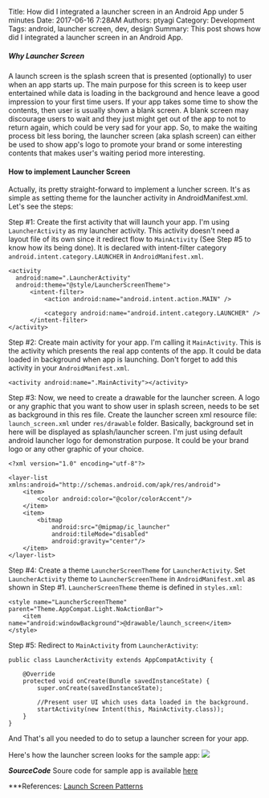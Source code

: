 Title: How did I integrated a launcher screen in an Android App under 5 minutes
Date: 2017-06-16 7:28AM
Authors: ptyagi
Category: Development
Tags: android, launcher screen, dev, design
Summary: This post shows how did I integrated a launcher screen in an Android App.


##### Why Launcher Screen #####
A launch screen is the splash screen that is presented (optionally) to user when an app starts up. The main purpose for this screen is to keep user entertained while data is loading in the background and hence leave a good impression to your first time users. If your app takes some time to show the contents, then user is usually shown a blank screen. A blank screen may discourage users to wait and they just might get out of the app to not to return again, which could be very sad for your app.
So, to make the waiting process bit less boring, the launcher screen (aka splash screen) can either be used to show app's logo to promote your brand or some interesting contents that makes user's waiting period more interesting.

#### How to implement Launcher Screen ####
Actually, its pretty straight-forward to implement a luncher screen. It's as simple as setting theme for the launcher activity in AndroidManifest.xml.
Let's see the steps:

Step #1: Create the first activity that will launch your app. I'm using `LauncherActivity` as my launcher activity. This activity doesn't need a layout file of its own since it redirect flow to `MainActivity` (See Step #5 to know how its being done). It is declared with intent-filter category `android.intent.category.LAUNCHER` in `AndroidManifest.xml`.

```
<activity
  android:name=".LauncherActivity"
  android:theme="@style/LauncherScreenTheme">
      <intent-filter>
          <action android:name="android.intent.action.MAIN" />

          <category android:name="android.intent.category.LAUNCHER" />
      </intent-filter>
</activity>
```

Step #2: Create main activity for your app. I'm calling it `MainActivity`. This is the activity which presents the real app contents of the app. It could be data loaded in background when app is launching.
Don't forget to add this activity in your `AndroidManifest.xml`.
```
<activity android:name=".MainActivity"></activity>

```
Step #3: Now, we need to create a drawable for the launcher screen. A logo or any graphic that you want to show user in splash screen, needs to be set as background in this res file. Create the launcher screen xml resource file: `launch_screen.xml` under `res/drawable` folder. Basically, background set in here will be displayed as splash/launcher screen. I'm just using default android launcher logo for demonstration purpose. It could be your brand logo or any other graphic of your choice.

```
<?xml version="1.0" encoding="utf-8"?>

<layer-list xmlns:android="http://schemas.android.com/apk/res/android">
    <item>
        <color android:color="@color/colorAccent"/>
    </item>
    <item>
        <bitmap
            android:src="@mipmap/ic_launcher"
            android:tileMode="disabled"
            android:gravity="center"/>
    </item>
</layer-list>
```

Step #4: Create a theme `LauncherScreenTheme` for `LauncherActivity`. Set `LauncherActivity` theme to `LauncherScreenTheme` in `AndroidManifest.xml` as shown in Step #1. `LauncherScreenTheme` theme is defined in `styles.xml`:

```
<style name="LauncherScreenTheme" parent="Theme.AppCompat.Light.NoActionBar">
    <item name="android:windowBackground">@drawable/launch_screen</item>
</style>
```

Step #5: Redirect to `MainActivity` from `LauncherActivity`:

```
public class LauncherActivity extends AppCompatActivity {

    @Override
    protected void onCreate(Bundle savedInstanceState) {
        super.onCreate(savedInstanceState);

        //Present user UI which uses data loaded in the background.
        startActivity(new Intent(this, MainActivity.class));
    }
}
```

And That's all you needed to do to setup a launcher screen for your app.

Here's how the launcher screen looks for the sample app:
![](../launcher_screen/launcher_screen.png)

***SourceCode***
Soure code for sample app is available [here]()


***References:
[Launch Screen Patterns]( https://material.io/guidelines/patterns/launch-screens.html)
